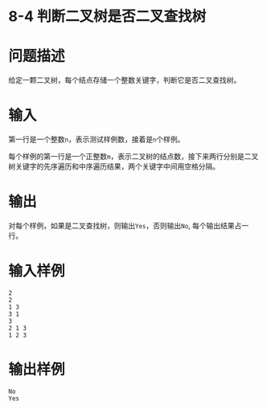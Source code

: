 # 8-4 判断二叉树是否二叉查找树

# 问题描述

给定一颗二叉树，每个结点存储一个整数关键字，判断它是否二叉查找树。

# 输入

第一行是一个整数`n`，表示测试样例数，接着是`n`个样例。

每个样例的第一行是一个正整数`m`，表示二叉树的结点数，接下来两行分别是二叉树关键字的先序遍历和中序遍历结果，两个关键字中间用空格分隔。

# 输出

对每个样例，如果是二叉查找树，则输出`Yes`，否则输出`No`, 每个输出结果占一行。

# 输入样例

```
2
2
1 3
3 1
3
2 1 3
1 2 3
```

# 输出样例

```
No
Yes
```